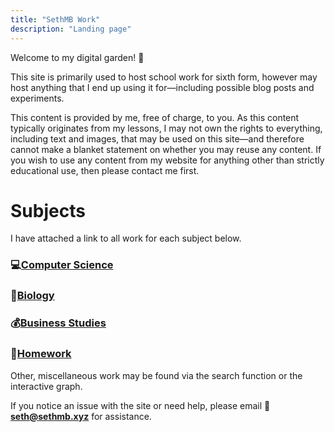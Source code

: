 ```yaml
---
title: "SethMB Work"
description: "Landing page"
---
```


Welcome to my digital garden! 🍓

This site is primarily used to host school work for sixth form, however may host anything that I end up using it for—including possible blog posts and experiments.

This content is provided by me, free of charge, to you. As this content typically originates from my lessons, I may not own the rights to everything, including text and images, that may be used on this site—and therefore cannot make a blanket statement on whether you may reuse any content. If you wish to use any content from my website for anything other than strictly educational use, then please contact me first.

# Subjects

I have attached a link to all work for each subject below.

### 💻[Computer Science](/tags/compsci)

### 🦠[Biology](/tags/biology)

### 💰[Business Studies](/tags/business)

### 📕[Homework](/tags/homework)

Other, miscellaneous work may be found via the search function or the interactive graph. 

If you notice an issue with the site or need help, please email 
📌 **seth@sethmb.xyz** for assistance.

